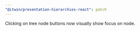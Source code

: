 ```yaml
---
"@itwin/presentation-hierarchies-react": patch
---
```


Clicking on tree node buttons now visually show focus on node.
